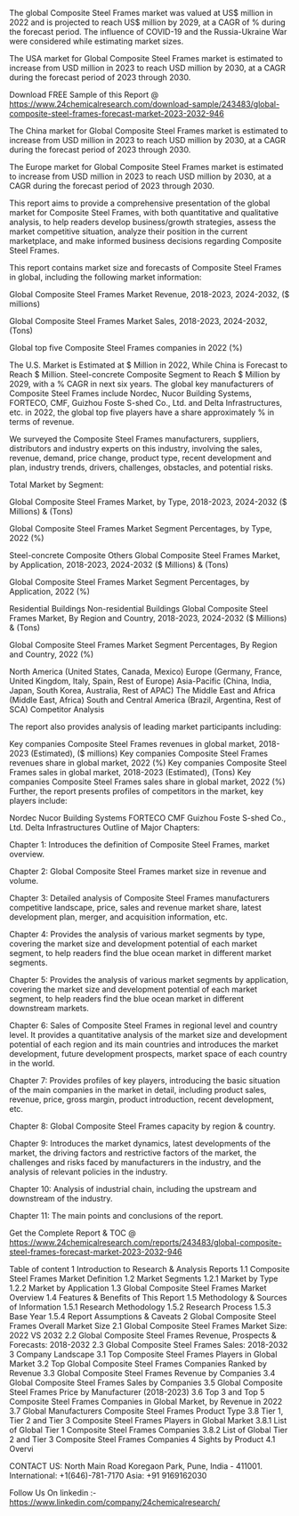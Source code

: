 The global Composite Steel Frames market was valued at US$ million in 2022 and is projected to reach US$ million by 2029, at a CAGR of % during the forecast period. The influence of COVID-19 and the Russia-Ukraine War were considered while estimating market sizes.

The USA market for Global Composite Steel Frames market is estimated to increase from USD million in 2023 to reach USD million by 2030, at a CAGR during the forecast period of 2023 through 2030.

Download FREE Sample of this Report @ https://www.24chemicalresearch.com/download-sample/243483/global-composite-steel-frames-forecast-market-2023-2032-946

The China market for Global Composite Steel Frames market is estimated to increase from USD million in 2023 to reach USD million by 2030, at a CAGR during the forecast period of 2023 through 2030.

The Europe market for Global Composite Steel Frames market is estimated to increase from USD million in 2023 to reach USD million by 2030, at a CAGR during the forecast period of 2023 through 2030.

This report aims to provide a comprehensive presentation of the global market for Composite Steel Frames, with both quantitative and qualitative analysis, to help readers develop business/growth strategies, assess the market competitive situation, analyze their position in the current marketplace, and make informed business decisions regarding Composite Steel Frames.

This report contains market size and forecasts of Composite Steel Frames in global, including the following market information:

Global Composite Steel Frames Market Revenue, 2018-2023, 2024-2032, ($ millions)

Global Composite Steel Frames Market Sales, 2018-2023, 2024-2032, (Tons)

Global top five Composite Steel Frames companies in 2022 (%)

The U.S. Market is Estimated at $ Million in 2022, While China is Forecast to Reach $ Million.
Steel-concrete Composite Segment to Reach $ Million by 2029, with a % CAGR in next six years.
The global key manufacturers of Composite Steel Frames include Nordec, Nucor Building Systems, FORTECO, CMF, Guizhou Foste S-shed Co., Ltd. and Delta Infrastructures, etc. in 2022, the global top five players have a share approximately % in terms of revenue.

We surveyed the Composite Steel Frames manufacturers, suppliers, distributors and industry experts on this industry, involving the sales, revenue, demand, price change, product type, recent development and plan, industry trends, drivers, challenges, obstacles, and potential risks.

Total Market by Segment:

Global Composite Steel Frames Market, by Type, 2018-2023, 2024-2032 ($ Millions) & (Tons)

Global Composite Steel Frames Market Segment Percentages, by Type, 2022 (%)

Steel-concrete Composite
Others
Global Composite Steel Frames Market, by Application, 2018-2023, 2024-2032 ($ Millions) & (Tons)

Global Composite Steel Frames Market Segment Percentages, by Application, 2022 (%)

Residential Buildings
Non-residential Buildings
Global Composite Steel Frames Market, By Region and Country, 2018-2023, 2024-2032 ($ Millions) & (Tons)

Global Composite Steel Frames Market Segment Percentages, By Region and Country, 2022 (%)

North America (United States, Canada, Mexico)
Europe (Germany, France, United Kingdom, Italy, Spain, Rest of Europe)
Asia-Pacific (China, India, Japan, South Korea, Australia, Rest of APAC)
The Middle East and Africa (Middle East, Africa)
South and Central America (Brazil, Argentina, Rest of SCA)
Competitor Analysis

The report also provides analysis of leading market participants including:

Key companies Composite Steel Frames revenues in global market, 2018-2023 (Estimated), ($ millions)
Key companies Composite Steel Frames revenues share in global market, 2022 (%)
Key companies Composite Steel Frames sales in global market, 2018-2023 (Estimated), (Tons)
Key companies Composite Steel Frames sales share in global market, 2022 (%)
Further, the report presents profiles of competitors in the market, key players include:

Nordec
Nucor Building Systems
FORTECO
CMF
Guizhou Foste S-shed Co., Ltd.
Delta Infrastructures
Outline of Major Chapters:

Chapter 1: Introduces the definition of Composite Steel Frames, market overview.

Chapter 2: Global Composite Steel Frames market size in revenue and volume.

Chapter 3: Detailed analysis of Composite Steel Frames manufacturers competitive landscape, price, sales and revenue market share, latest development plan, merger, and acquisition information, etc.

Chapter 4: Provides the analysis of various market segments by type, covering the market size and development potential of each market segment, to help readers find the blue ocean market in different market segments.

Chapter 5: Provides the analysis of various market segments by application, covering the market size and development potential of each market segment, to help readers find the blue ocean market in different downstream markets.

Chapter 6: Sales of Composite Steel Frames in regional level and country level. It provides a quantitative analysis of the market size and development potential of each region and its main countries and introduces the market development, future development prospects, market space of each country in the world.

Chapter 7: Provides profiles of key players, introducing the basic situation of the main companies in the market in detail, including product sales, revenue, price, gross margin, product introduction, recent development, etc.

Chapter 8: Global Composite Steel Frames capacity by region & country.

Chapter 9: Introduces the market dynamics, latest developments of the market, the driving factors and restrictive factors of the market, the challenges and risks faced by manufacturers in the industry, and the analysis of relevant policies in the industry.

Chapter 10: Analysis of industrial chain, including the upstream and downstream of the industry.

Chapter 11: The main points and conclusions of the report.

Get the Complete Report & TOC @ https://www.24chemicalresearch.com/reports/243483/global-composite-steel-frames-forecast-market-2023-2032-946

Table of content
1 Introduction to Research & Analysis Reports
1.1 Composite Steel Frames Market Definition
1.2 Market Segments
1.2.1 Market by Type
1.2.2 Market by Application
1.3 Global Composite Steel Frames Market Overview
1.4 Features & Benefits of This Report
1.5 Methodology & Sources of Information
1.5.1 Research Methodology
1.5.2 Research Process
1.5.3 Base Year
1.5.4 Report Assumptions & Caveats
2 Global Composite Steel Frames Overall Market Size
2.1 Global Composite Steel Frames Market Size: 2022 VS 2032
2.2 Global Composite Steel Frames Revenue, Prospects & Forecasts: 2018-2032
2.3 Global Composite Steel Frames Sales: 2018-2032
3 Company Landscape
3.1 Top Composite Steel Frames Players in Global Market
3.2 Top Global Composite Steel Frames Companies Ranked by Revenue
3.3 Global Composite Steel Frames Revenue by Companies
3.4 Global Composite Steel Frames Sales by Companies
3.5 Global Composite Steel Frames Price by Manufacturer (2018-2023)
3.6 Top 3 and Top 5 Composite Steel Frames Companies in Global Market, by Revenue in 2022
3.7 Global Manufacturers Composite Steel Frames Product Type
3.8 Tier 1, Tier 2 and Tier 3 Composite Steel Frames Players in Global Market
3.8.1 List of Global Tier 1 Composite Steel Frames Companies
3.8.2 List of Global Tier 2 and Tier 3 Composite Steel Frames Companies
4 Sights by Product
4.1 Overvi

CONTACT US:
North Main Road Koregaon Park, Pune, India - 411001.
International: +1(646)-781-7170
Asia: +91 9169162030

Follow Us On linkedin :- https://www.linkedin.com/company/24chemicalresearch/
